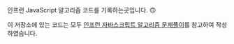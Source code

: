 인프런 JavaScript 알고리즘 코드를 기록하는곳입니다. 🙃

이 저장소에 있는 코드는 모두 [인프런 자바스크립트 알고리즘 문제풀이](https://www.inflearn.com/course/%EC%9E%90%EB%B0%94%EC%8A%A4%ED%81%AC%EB%A6%BD%ED%8A%B8-%EC%95%8C%EA%B3%A0%EB%A6%AC%EC%A6%98-%EB%AC%B8%EC%A0%9C%ED%92%80%EC%9D%B4)를 참고하여 작성하였습니다.
